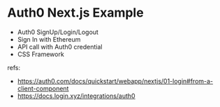 # Auth0 Next.js Example

* Auth0 SignUp/Login/Logout
* Sign In with Ethereum
* API call with Auth0 credential
* CSS Framework

refs:
* https://auth0.com/docs/quickstart/webapp/nextjs/01-login#from-a-client-component
* https://docs.login.xyz/integrations/auth0